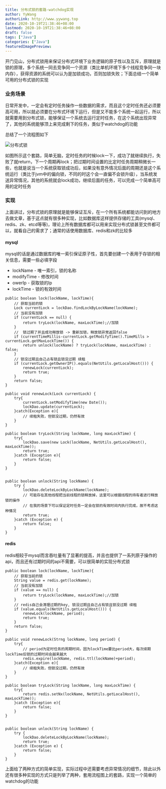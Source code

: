```yaml
---
title: 分布式锁的套路-watchdog实现
author: YyWang
authorLink: http://www.yywang.top
date: 2020-10-19T21:38:46+08:00
lastmod: 2020-10-19T21:38:46+08:00
draft: false
tags: ["Java"]
categories: ["Java"]
featuredImagePreview: 
---
```


开门见山，分布式锁用来保证分布式环境下业务逻辑的原子性以及互斥，原理就是锁的原理，多个系统一同去竞争同一个资源（类比单机环境下多个线程竞争同一块内存），获得资源的系统可以认为是加锁成功，否则加锁失败；下面总结一个简单可用的分布式锁的实现

### 业务场景
日常开发中，一定会有定时任务操作一些数据的需求，而且这个定时任务还必须要高可用，所以就必须要在分布式环境下运行，但是又不能多个系统一起运行，所以就需要用到分布式锁，能够保证一个系统去运行定时任务，在这个系统出现异常了，其他的系统能够顶上来完成剩下的任务，类似于watchdog的功能

总结了一个流程图如下

![分布式锁](/images/分布式锁.png)

如图所示这个套路，简单无脑，定时任务的时候lock一下，成功了就继续执行，失败了就return，下一个周期再lock；把过期时间设置的比定时任务周期稍微长一些，也就是说当一个系统获取锁成功后，如果没有意外情况后面的周期还是这个系统运行（类比于jvm中的偏向锁，不同的时这个会一直偏不会锁升级），当系统发送异常情况，其他的系统就会lock成功，继续后面的任务，可以完成一个简单高可用的定时任务

### 实现
上面讲过，分布式锁的原理就是能够保证互斥，在一个所有系统都能访问到的地方去做文章，基于这点就有很多种实现，比如数据库这样提供存储的工具(mysql、redis、zk、etcd等等)，理论上所有数据库都可以用来实现分布式锁甚至文件都可以，就看自己的需求了；通常的话使用数据库、redis和zk的比较多

#### mysql
mysql的话是通过数据库的唯一索引保证原子性，首先要创建一个表用于存锁的相关信息，需要一些必填字段

* lockName - 唯一索引，锁的名称
* modifyTime - 修改时间
* owerIp - 获取锁的Ip
* lockTime - 锁的有效时间

```
public boolean lock(lockName, lockTime){
    // 获取当前的锁
	Lock currentLock = lockDao.findLockByLockName(lockName);
	// 当前没有加锁
	if (currentLock == null) {
	    return tryLock(lockName, maxLockTime);//加锁
	}
	//  锁过期了并且成功释放锁 -> 重新加锁，释放锁异常返回false
    if (currentTimeMillis-currentLock.getModifyTime().TimeMills > currentLock.getMaxLockTime()) {
        return unlock(lockName) ? tryLock(lockName, maxLockTime) : false;
    }
    // 锁没过期且自己占有锁且锁没过期 续租
    if (currentLock.getOwnerIP().equals(NetUtils.getLocalHost())) {
        renewLock(currentLock);
        return true;
    }
    return false;
}

public void renewLock(Lock currentLock) {
    try{
        currentLock.setModifyTime(new Date());
        lockDao.update(currentLock);
    }catch(Exception e){
        // 续租失败，但锁没过期，仍然有效
    }
}

public boolean tryLock(String lockName, long maxLockTime) {
    try{
        lockDao.save(new Lock(lockName, NetUtils.getLocalHost(), maxLockTime));
        return true;
    }catch (Exception e){
        return false;
    }
}


public boolean unlock(String lockName) {
    try {
        lockDao.deleteLockByLockName(lockName);
        // 可能存在其他线程把当前线程的锁释放掉，这里可以根据线程的持有者进行释放锁的操作
        // 在我的场景下可以保证定时任务一定会在锁的有效时间内执行完成，故不考虑这种情况
        return true;
    }catch (Exception e) {
        return false;
    }
}
```

#### redis

redis相较于mysql而言吞吐量有了显著的提高，并且也提供了一系列原子操作的api，而且还有过期时间的api不需要，可以很简单的实现分布式锁

```
public boolean lock(lockName, lockTime){
    // 获取当前的锁
	String value = redis.get(lockName);
	// 当前没有加锁
	if (value == null) {
	    return tryLock(lockName, maxLockTime);//加锁
	}
    // redis自己会清理过期的key, 锁没过期且自己占有锁且锁没过期 续租
    if (value.equals(NetUtils.getLocalHost())) {
        renewLock(lockName, period);
        return true;
    }
    return false;
}

public void renewLock(Strng lockName, long period) {
    try{
        // period为定时任务的周期时间，因为lockTime要比period大，每次续期lockTime后锁的过期时间会越来越大
        redis.expire(lockName, redis.ttl(lockName)+period);
    }catch(Exception e){
        // 续租失败，但锁没过期，仍然有效
    }
}

public boolean tryLock(String lockName, long maxLockTime) {
    try{
        return redis.setNx(lockName, NetUtils.getLocalHost(), maxLockTime));
    }catch (Exception e){
        return false;
    }
}


public boolean unlock(String lockName) {
    try {
        lockDao.deleteLockByLockName(lockName);
        return true;
    }catch (Exception e) {
        return false;
    }
}
```

上面给了两种方式的简单实现，实际过程中还需要考虑异常情况的细节，除此以外还有很多种实现的方式只是列举了两种，套用流程图上的套路，实现一个简单的watchdog的功能
